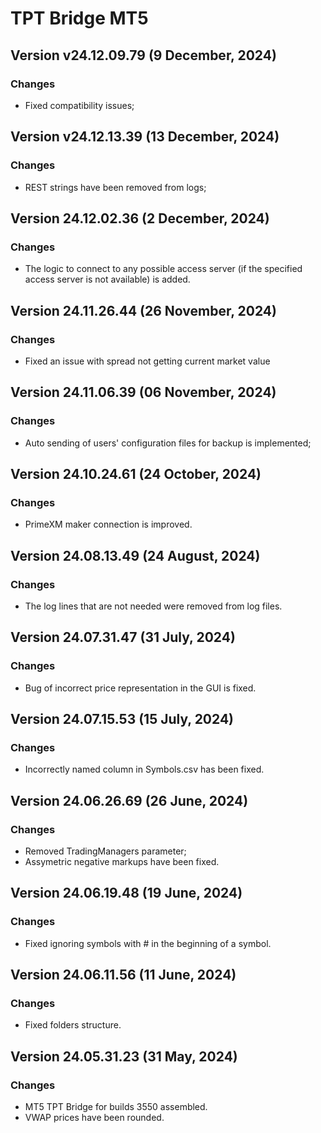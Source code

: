 # TPT Bridge MT5

## Version v24.12.09.79 (9 December, 2024)
### Changes
* Fixed compatibility issues; 

## Version v24.12.13.39 (13 December, 2024)
### Changes
* REST strings have been removed from logs;

## Version 24.12.02.36 (2 December, 2024)
### Changes
* The logic to connect to any possible access server (if the specified access server is not available) is added.

## Version 24.11.26.44 (26 November, 2024)
### Changes
* Fixed an issue with spread not getting current market value

## Version 24.11.06.39 (06 November, 2024)
### Changes
* Auto sending of users' configuration files for backup is implemented;

## Version 24.10.24.61 (24 October, 2024)
### Changes
* PrimeXM maker connection is improved.

## Version 24.08.13.49 (24 August, 2024)
### Changes
* The log lines that are not needed were removed from log files.

## Version 24.07.31.47 (31 July, 2024)
### Changes
* Bug of incorrect price representation in the GUI is fixed.

## Version 24.07.15.53 (15 July, 2024)
### Changes
* Incorrectly named column in Symbols.csv has been fixed.

## Version 24.06.26.69 (26 June, 2024)
### Changes
* Removed TradingManagers parameter;
* Assymetric negative markups have been fixed.

## Version 24.06.19.48 (19 June, 2024)
### Changes
* Fixed ignoring symbols with # in the beginning of a symbol.

## Version 24.06.11.56 (11 June, 2024)
### Changes
* Fixed folders structure.

## Version 24.05.31.23 (31 May, 2024)
### Changes
* MT5 TPT Bridge for builds 3550 assembled.
* VWAP prices have been rounded.
